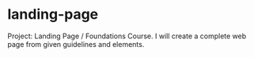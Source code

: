 # landing-page
Project: Landing Page / Foundations Course. I will create a complete web page from given guidelines and elements.
